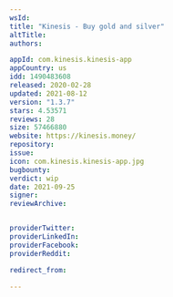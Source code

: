 ```yaml
---
wsId: 
title: "Kinesis - Buy gold and silver"
altTitle: 
authors:

appId: com.kinesis.kinesis-app
appCountry: us
idd: 1490483608
released: 2020-02-28
updated: 2021-08-12
version: "1.3.7"
stars: 4.53571
reviews: 28
size: 57466880
website: https://kinesis.money/
repository: 
issue: 
icon: com.kinesis.kinesis-app.jpg
bugbounty: 
verdict: wip
date: 2021-09-25
signer: 
reviewArchive:


providerTwitter: 
providerLinkedIn: 
providerFacebook: 
providerReddit: 

redirect_from:

---
```


